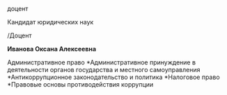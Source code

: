 доцент

Кандидат юридических наук

/Доцент

**Иванова Оксана Алексеевна**

Административное право
	*Административное принуждение в деятельности органов государства и местного самоуправления
	*Антикоррупционное законодательство и политика
	*Налоговое право
	*Правовые основы противодействия коррупции